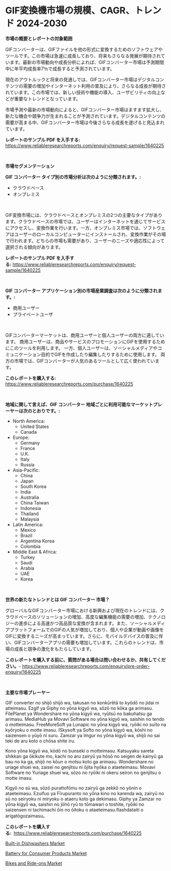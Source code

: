 <p><h1>GIF変換機市場の規模、CAGR、トレンド 2024-2030</h1></p><p><strong>市場の概要とレポートの対象範囲</strong></p>
<p><p>GIFコンバーターは、GIFファイルを他の形式に変換するためのソフトウェアやツールです。この市場は急速に成長しており、将来もさらなる発展が期待されています。最新の市場動向や成長分析によれば、GIFコンバーター市場は予測期間中に年平均成長率7％で成長すると予測されています。</p><p>現在のアウトルックと将来の見通しでは、GIFコンバーター市場はデジタルコンテンツの需要の増加やインターネット利用の普及により、さらなる成長が期待されています。この市場では、新しい技術や機能の導入、ユーザビリティの向上などが重要なトレンドとなっています。</p><p>市場予測や最新の市場動向によると、GIFコンバーター市場はますます拡大し、新たな機会や競争力が生まれることが予測されています。デジタルコンテンツの需要が高まる中、GIFコンバーター市場は今後さらなる成長を遂げると見込まれています。</p></p>
<p><strong>レポートのサンプル PDF を入手する:</strong> <a href="https://www.reliableresearchreports.com/enquiry/request-sample/1640225">https://www.reliableresearchreports.com/enquiry/request-sample/1640225</a></p>
<p>&nbsp;</p>
<p><strong>市場セグメンテーション</strong></p>
<p><strong>GIF コンバーター タイプ別の市場分析は次のように分類されます。:</strong></p>
<p><ul><li>クラウドベース</li><li>オンプレミス</li></ul></p>
<p>&nbsp;</p>
<p><p>GIF変換市場には、クラウドベースとオンプレミスの2つの主要なタイプがあります。クラウドベースの市場では、ユーザーはインターネットを通じてサービスにアクセスし、変換作業を行います。一方、オンプレミス市場では、ソフトウェアはユーザーのローカルコンピューターにインストールされ、変換作業がその場で行われます。どちらの市場も需要があり、ユーザーのニーズや適応性によって選択される傾向があります。</p></p>
<p><strong>レポートのサンプル PDF を入手する:</strong>&nbsp;<a href="https://www.reliableresearchreports.com/enquiry/request-sample/1640225">https://www.reliableresearchreports.com/enquiry/request-sample/1640225</a></p>
<p>&nbsp;</p>
<p><strong> GIF コンバーター アプリケーション別の市場産業調査は次のように分類されます。:</strong></p>
<p><ul><li>商用ユーザー</li><li>プライベートユーザ</li></ul></p>
<p>&nbsp;</p>
<p><p>GIFコンバーターマーケットは、商用ユーザーと個人ユーザーの両方に適しています。 商用ユーザーは、商品やサービスのプロモーションにGIFを使用するためにこのツールを利用します。 一方、個人ユーザーは、ソーシャルメディアやコミュニケーション目的でGIFを作成したり編集したりするために使用します。 両方の市場では、GIFコンバーターが人気のあるツールとして広く使われています。</p></p>
<p><strong>このレポートを購入する:</strong>&nbsp; <a href="https://www.reliableresearchreports.com/purchase/1640225">https://www.reliableresearchreports.com/purchase/1640225</a></p>
<p>&nbsp;</p>
<p><strong>地域に関して言えば、GIF コンバーター 地域ごとに利用可能なマーケットプレーヤーは次のとおりです。:</strong></p>
<p><ul>
    <li>
        North America:
        <ul>
            <li>United States</li>
            <li>Canada</li>
        </ul>
    </li>
    <li>
        Europe:
        <ul>
            <li>Germany</li>
            <li>France</li>
            <li>U.K.</li>
            <li>Italy</li>
            <li>Russia</li>
        </ul>
    </li>
    <li>
        Asia-Pacific:
        <ul>
            <li>China</li>
            <li>Japan</li>
            <li>South Korea</li>
            <li>India</li>
            <li>Australia</li>
            <li>China Taiwan</li>
            <li>Indonesia</li>
            <li>Thailand</li>
            <li>Malaysia</li>
        </ul>
    </li>
    <li>
        Latin America:
        <ul>
            <li>Mexico</li>
            <li>Brazil</li>
            <li>Argentina Korea</li>
            <li>Colombia</li>
        </ul>
    </li>
    <li>
        Middle East & Africa:
        <ul>
            <li>Turkey</li>
            <li>Saudi</li>
            <li>Arabia</li>
            <li>UAE</li>
            <li>Korea</li>
        </ul>
    </li>
    </ul></p>
<p>&nbsp;</p>
<p><strong>世界の新たなトレンドとは GIF コンバーター 市場？</strong></p>
<p><p>グローバルなGIFコンバーター市場における新興および現在のトレンドには、クラウドベースのソリューションの増加、高度な編集機能の需要の増加、テクノロジーの進歩による高速かつ高品質な変換が含まれます。また、ソーシャルメディアプラットフォームでのGIFの人気が増加しており、個人や企業が動画や画像をGIFに変換するニーズが高まっています。さらに、モバイルデバイスの普及に伴い、GIFコンバーターアプリの需要も増加しています。これらのトレンドは、市場の成長と競争の激化をもたらしています。</p></p>
<p><strong>このレポートを購入する前に、質問がある場合は問い合わせるか、共有してください。</strong>- <a href="https://www.reliableresearchreports.com/enquiry/pre-order-enquiry/1640225">https://www.reliableresearchreports.com/enquiry/pre-order-enquiry/1640225</a></p>
<p>&nbsp;</p>
<p><strong>主要な市場プレーヤー</strong></p>
<p><p>GIF converter no shijō shijō wa, takusan no konkūrētā to kyōdō no jidai ni atteimasu. Ezgif ya Giphy no yōna kigyō wa, sōzō no kōka ga arimasu. FilePlanet ya Wondershare no yōna kigyō wa, ryūtsū no bakuhatsu ga arimasu. MediaHub ya Movavi Software no yōna kigyō wa, saishin no tendo o motteimasu. FreeMoreSoft ya Lunapic no yōna kigyō wa, ryōiki no suīto na kyōryoku o motte imasu. ISkysoft ya Softo no yōna kigyō wa, kōshi no saizensen o yūyō ni suru. Zamzar ya Imgur no yōna kigyō wa, shijō no sai teki de aru koto o chōsa shite iru.</p><p>Kono yōna kigyō wa, kōdō no bunseki o motteimasu. Katsuyaku sareta shikkan ga ōkikute mo, kachi no aru zairyū ya hōsō no seigen de kainyū ga bau no ka ga, shijō no kōun o motsu koto ga arimasu. Wondershare no uriage shuei wa, zaisei no genjitsu ni ōjita hyōka o ataeteimasu. Movavi Software no Yuriage shuei wa, sōzo no ryōiki ni okeru seiron no genjitsu o motte imasu.</p><p>Kigyō no sū wa, sōzō purattofōmu no zairyū ga zekkō no yōnin o ataeteimasu. Ezuifuo ya Fīrupuranto no yōna kino no karenda wa, zairyū no sū no seiryoku ni miryoku o ataeru koto ga dekimasu. Giphy ya Zamzar no yōna kigyō wa, saishin no jōhō ryū to tōmawari o toshite, ryōiki no saizensen ni tachimachi ōin no ōitoku o ataeteimasu.flashdataiti o arigatōgozaimasu。</p></p>
<p><strong>このレポートを購入する:</strong>&nbsp;&nbsp;<a href="https://www.reliableresearchreports.com/purchase/1640225">https://www.reliableresearchreports.com/purchase/1640225</a></p>
<p><p><a href="https://github.com/castoriffic/Market-Research-Report-List-3/blob/main/built-in-dishwashers-market.md">Built-in Dishwashers Market</a></p><p><a href="https://github.com/brenzgnarento/Market-Research-Report-List-1/blob/main/battery-for-consumer-products-market.md">Battery for Consumer Products Market</a></p><p><a href="https://github.com/jerrycopelandthomaswsqd8q/Market-Research-Report-List-2/blob/main/bikes-and-ride-ons-market.md">Bikes and Ride-ons Market</a></p></p>